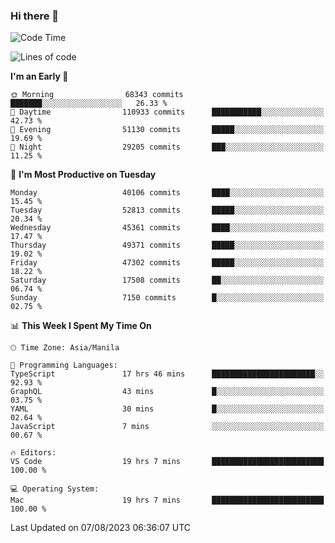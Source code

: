 ### Hi there 👋

<!--START_SECTION:waka-->
![Code Time](http://img.shields.io/badge/Code%20Time-4%2C211%20hrs%2023%20mins-blue)

![Lines of code](https://img.shields.io/badge/From%20Hello%20World%20I%27ve%20Written-102.6%20million%20lines%20of%20code-blue)

**I'm an Early 🐤** 

```text
🌞 Morning                68343 commits       ███████░░░░░░░░░░░░░░░░░░   26.33 % 
🌆 Daytime                110933 commits      ███████████░░░░░░░░░░░░░░   42.73 % 
🌃 Evening                51130 commits       █████░░░░░░░░░░░░░░░░░░░░   19.69 % 
🌙 Night                  29205 commits       ███░░░░░░░░░░░░░░░░░░░░░░   11.25 % 
```
📅 **I'm Most Productive on Tuesday** 

```text
Monday                   40106 commits       ████░░░░░░░░░░░░░░░░░░░░░   15.45 % 
Tuesday                  52813 commits       █████░░░░░░░░░░░░░░░░░░░░   20.34 % 
Wednesday                45361 commits       ████░░░░░░░░░░░░░░░░░░░░░   17.47 % 
Thursday                 49371 commits       █████░░░░░░░░░░░░░░░░░░░░   19.02 % 
Friday                   47302 commits       █████░░░░░░░░░░░░░░░░░░░░   18.22 % 
Saturday                 17508 commits       ██░░░░░░░░░░░░░░░░░░░░░░░   06.74 % 
Sunday                   7150 commits        █░░░░░░░░░░░░░░░░░░░░░░░░   02.75 % 
```


📊 **This Week I Spent My Time On** 

```text
🕑︎ Time Zone: Asia/Manila

💬 Programming Languages: 
TypeScript               17 hrs 46 mins      ███████████████████████░░   92.93 % 
GraphQL                  43 mins             █░░░░░░░░░░░░░░░░░░░░░░░░   03.75 % 
YAML                     30 mins             █░░░░░░░░░░░░░░░░░░░░░░░░   02.64 % 
JavaScript               7 mins              ░░░░░░░░░░░░░░░░░░░░░░░░░   00.67 % 

🔥 Editors: 
VS Code                  19 hrs 7 mins       █████████████████████████   100.00 % 

💻 Operating System: 
Mac                      19 hrs 7 mins       █████████████████████████   100.00 % 
```


 Last Updated on 07/08/2023 06:36:07 UTC
<!--END_SECTION:waka-->


<!--
**rad182/rad182** is a ✨ _special_ ✨ repository because its `README.md` (this file) appears on your GitHub profile.

Here are some ideas to get you started:

- 🔭 I’m currently working on ...
- 🌱 I’m currently learning ...
- 👯 I’m looking to collaborate on ...
- 🤔 I’m looking for help with ...
- 💬 Ask me about ...
- 📫 How to reach me: ...
- 😄 Pronouns: ...
- ⚡ Fun fact: ...
-->
